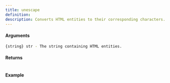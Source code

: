 ```yaml
---
title: unescape
definition: 
description: Converts HTML entities to their corresponding characters.
---
```



#### Arguments


```bash
{string} str - The string containing HTML entities.
```


#### Returns


```bash

```


#### Example


```ts

```